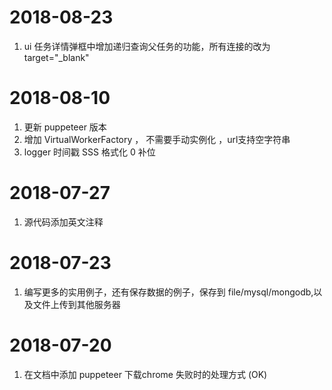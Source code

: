 # 2018-08-23
1. ui 任务详情弹框中增加递归查询父任务的功能，所有连接的改为 target="_blank"

# 2018-08-10
1. 更新 puppeteer 版本
2. 增加 VirtualWorkerFactory ， 不需要手动实例化 ，url支持空字符串
3. logger 时间戳 SSS 格式化 0 补位

# 2018-07-27
1. 源代码添加英文注释

# 2018-07-23
1. 编写更多的实用例子，还有保存数据的例子，保存到 file/mysql/mongodb,以及文件上传到其他服务器  

# 2018-07-20
1. 在文档中添加 puppeteer 下载chrome 失败时的处理方式 (OK)    

